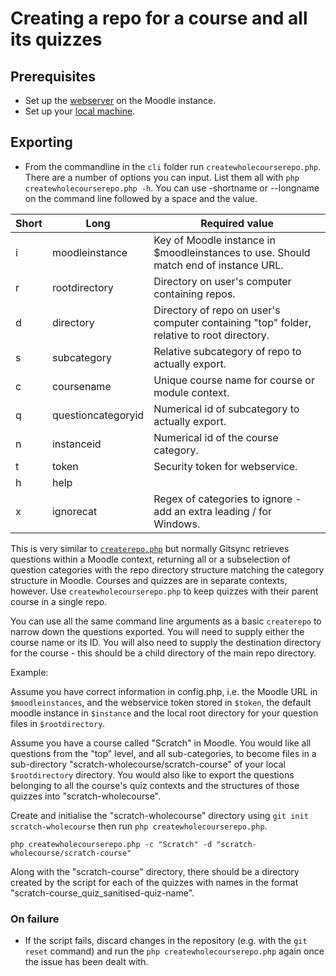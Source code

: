 # Creating a repo for a course and all its quizzes

## Prerequisites
- Set up the [webserver](webservicesetup.md) on the Moodle instance.
- Set up your [local machine](localsetup.md).

## Exporting
- From the commandline in the `cli` folder run `createwholecourserepo.php`. There are a number of options you can input. List them all with `php createwholecourserepo.php -h`. You can use -shortname or --longname on the command line followed by a space and the value.

|Short|Long|Required value|
|-|-|-|
|i|moodleinstance|Key of Moodle instance in $moodleinstances to use. Should match end of instance URL.|
|r|rootdirectory|Directory on user's computer containing repos.|
|d|directory|Directory of repo on user's computer containing "top" folder, relative to root directory.|
|s|subcategory|Relative subcategory of repo to actually export.|
|c|coursename|Unique course name for course or module context.
|q|questioncategoryid|Numerical id of subcategory to actually export.
|n|instanceid|Numerical id of the course category.
|t|token|Security token for webservice.
|h|help|
|x|ignorecat|Regex of categories to ignore - add an extra leading / for Windows.

This is very similar to [`createrepo.php`](createrepo.md) but normally Gitsync retrieves questions within a Moodle context, returning all or a subselection of question categories with the repo directory structure matching the category structure in Moodle. Courses and quizzes are in separate contexts, however. Use `createwholecourserepo.php` to keep quizzes with their parent course in a single repo.

You can use all the same command line arguments as a basic `createrepo` to narrow down the questions exported. You will need to supply either the course name or its ID. You will also need to supply the destination directory for the course - this should be a child directory of the main repo directory.

Example:

Assume you have correct information in config.php, i.e. the Moodle URL in `$moodleinstances`, and the webservice token stored in `$token`, the default moodle instance in `$instance` and the local root directory for your question files in `$rootdirectory`.

Assume you have a course called "Scratch" in Moodle. You would like all questions from the "top" level, and all sub-categories, to become files in a sub-directory "scratch-wholecourse/scratch-course" of your local `$rootdirectory` directory. You would also like to export the questions belonging to all the course's quiz contexts and the structures of those quizzes into "scratch-wholecourse".  

Create and initialise the "scratch-wholecourse" directory using `git init scratch-wholecourse` then run `php createwholecourserepo.php`.

`php createwholecourserepo.php -c "Scratch" -d "scratch-wholecourse/scratch-course" `

Along with the "scratch-course" directory, there should be a directory created by the script for each of the quizzes with names in the format "scratch-course_quiz_sanitised-quiz-name".

### On failure

- If the script fails, discard changes in the repository (e.g. with the `git reset` command) and run the `php createwholecourserepo.php` again once the issue has been dealt with.